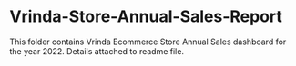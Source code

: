 # Vrinda-Store-Annual-Sales-Report
This folder contains Vrinda Ecommerce Store Annual Sales dashboard for the year 2022. Details attached to readme file.
